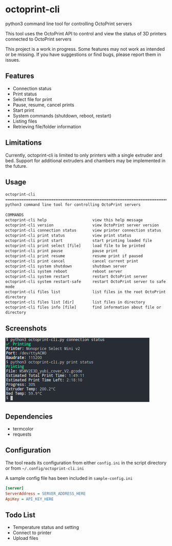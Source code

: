 # octoprint-cli

python3 command line tool for controlling OctoPrint servers

This tool uses the OctoPrint API to control and view the status of 3D printers connected to OctoPrint servers

This project is a work in progress. Some features may not work as intended or be missing. If you have suggestions or find bugs, please report them in issues.

## Features

* Connection status
* Print status
* Select file for print
* Pause, resume, cancel prints
* Start print
* System commands (shutdown, reboot, restart)
* Listing files
* Retrieving file/folder information

## Limitations

Currently, octoprint-cli is limited to only printers with a single extruder and bed. Support for additional extruders and chambers may be implemented in the future.

## Usage

```
octoprint-cli
================================================================================
python3 command line tool for controlling OctoPrint servers

COMMANDS
octoprint-cli help                    view this help message
octoprint-cli version                 view OctoPrint server version
octoprint-cli connection status       view printer connection status
octoprint-cli print status            view print status
octoprint-cli print start             start printing loaded file
octoprint-cli print select [file]     load file to be printed
octoprint-cli print pause             pause print
octoprint-cli print resume            resume print if paused
octoprint-cli print cancel            cancel current print
octoprint-cli system shutdown         shutdown server
octoprint-cli system reboot           reboot server
octoprint-cli system restart          restart OctoPrint server
octoprint-cli system restart-safe     restart OctoPrint server to safe mode
octoprint-cli files list              list files in the root OctoPrint directory
octoprint-cli files list [dir]        list files in directory
octoprint-cli files info [file]       find information about file or directory
```

## Screenshots

![status commands](screenshots/print-status.png)

## Dependencies

* termcolor
* requests

## Configuration

The tool reads its configuration from either `config.ini` in the script directory or from `~/.config/octoprint-cli.ini`

A sample config file has been included in `sample-config.ini`

```ini
[server]
ServerAddress = SERVER_ADDRESS_HERE
ApiKey = API_KEY_HERE
```

## Todo List

* Temperature status and setting
* Connect to printer
* Upload files
